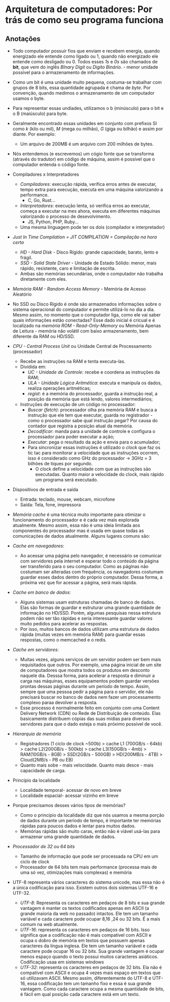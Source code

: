 # Arquitetura de computadores: Por trás de como seu programa funciona

## Anotações

* Todo computador possuir fios que enviam e recebem energia, quando energizado ele entende como ligado ou 1, quando não energizado ele entende como desligado ou 0. Todos esses _1s_ e _0s_ são chamados de **bit**, que vem do inglês _BInary Digit_ ou _Digito Binário_. - menor unidade possível para o armazenamento de informações. 
* Como um bit é uma unidade muito pequena, costuma-se trabalhar com grupos de 8 bits, essa quantidade agrupada é chama de _byte_. Por convenção, quando medimos o armazenamento de um computador usamos o byte. 
* Para representar essas undiades, utilizamos o b (minúsculo) para o bit e o B (maiúsculo) para byte.
* Geralmente encontrado essas unidades em conjunto com prefixos SI como _k_ (kilo ou mil), _M_ (mega ou milhão), _G_ (giga ou bilhão) e assim por diante. Por exemplo:
  * Um arquivo de 200MB é um arquivo com 200 milhões de bytes.


* Nós entendemos (e escrevemos) um cógio fonte que se transforma (através do tradutor) em código de máquina, assim é possível que o computador entenda o código fonte. 
* Compiladores x Interpretadores
  * _Compiladores_: execução rápida, verifica erros antes de executar, tempo extra para execução, executa em uma máquina valorizando a performance.
    * C, Go, Rust...
  * _Interpretadores_: execução lenta, só verifica erros ao executar, começa a executar na mes ahora, executa em diferentes máquinas valorizando o processo de desevolvimento.
    * JS, Python, PHP, Ruby...
  * Uma mesma linguagem pode ter os dois (compilador e interpretador)

* _Just In Time Compilation = JIT COMPILATION = Compilação na hora certa_
  * _HD - Hard Disk_ - Disco Rígido: grande capacidade, barato, lento e frágil.
  * _SSD - Solid State Driver_ - Unidade de Estado Sólido: menor, mais rápido, resistente, caro e limitação de escrita.
  * Ambas são memórias secundárias, onde o computador não trabalha diretamente com eles.
* _Memória RAM - Random Access Memory_ - Memória de Acesso Aleatório
* No SSD ou Disco Rígido é onde são armazenados informações sobre o sistema operacional do computador e permite utilizá-lo no dia a dia. Mesmo assim, no momento que o computador liga, como ele vai saber quais informações estão conectadas? Esse dado inicial é cricual e é localizado na _memória ROM - Read-Only-Memory_ ou Memória Apenas de Leitura - memória não volátil com baixo armazenamento, bem diferente da RAM ou HD/SSD.


* _CPU - Central Process Unit_ ou Unidade Central de Processamento (processador) 
  * Recebe as instruções na RAM e tenta executa-las.
  * Dividida em:
    * _UC - Unidade de Controle_: recebe e coordena as instruções da RAM;
    * _ULA - Unidade Lógica Aritmética_: executa e manipula os dados, realiza operações aritméticas; 
    * _regist_: é a memória do processador, guarda a instrução real, a posição da memória que está lendo, valores intermediários;
  * Instruções de execução de um código no processador:
    * _Buscar (fetch)_: processador olha pra memória RAM e busca a instrução que ele tem que executar, guarda no registrador - como o processador sabe qual instrução pegar? Por causa do contador que registra a posição atual da memória. 
    * _Decodificar_: manda para a unidade de controle e configura o processador para poder executar a ação;
    * _Executar_: pega o resultado da ação e envia para o acumulador; 
    * Para sincronizar essas instruções é utilizado o _clock_ que faz os tic tac para monitorar a velocidade que as instruções ocorrem, isso é considerado como GHz do processador -> 3GHz = 3 bilhões de tiques por segundo.
      * O clock define a velocidade com que as instruções são executadas. Quanto maior a velocidade do clock, mais rápido um programa será executado.

* Dispositivos de entrada e saída
  *  Entrada: teclado, mouse, webcam, microfone
  *  Saída: Tela, fone, impressora

* _Memória cache_ é uma técnica muito importante para otimizar o funcionamento do processador e é cada vez mais explorada atualmente. Mesmo assim, essa não é uma ideia limitada aos componentes do processador mas é usada em quase todas as comunicações de dados atualmente. Alguns lugares comuns são:
* _Cache em navegadores_:
  * Ao acessar uma página pelo navegador, é necessário se comunicar com servidores pela internet e esperar todo o conteúdo da página ser transferido para o seu computador. Como as páginas não costumam ser alteradas com frequência, os navegadores costumam guardar esses dados dentro do próprio computador. Dessa forma, a próxima vez que for acessar a página, será mais rápida.
* _Cache em banco de dados_:
  * Alguns sistemas usam estruturas chamadas de banco de dados. Elas são formas de guardar e estruturar uma grande quantidade de informação no HD/SSD. Porém, algumas pesquisas nessa estrutura podem não ser tão rápidas e seria interessante guardar valores muito pedidos para acelerar as respostas. 
  * Por isso, muitos bancos de dados utilizam uma estrutura de dados rápida (muitas vezes em memória RAM) para guardar essas respostas, como o memcached e o redis. 
* _Cache em servidores_:
  * Muitas vezes, alguns serviços de um servidor podem ser bem mais requisitados que outros. Por exemplo, uma página inicial de um site de computadores que mostra todos os  produtos em desconto naquele dia. Desssa forma, para acelerar a resposta e diminuir a carga nas máquinas, esses equipamentos podem guardar versões prontas dessas páginas durante um período de tempo. Assim, sempre que uma pessoa pedir a página para o servidor, ele não precisará buscar no banco de dados nem fazer um processamento complexo paraa devolver a resposta. 
  * Esse processo é normalmente feito em conjunto com uma Content Delivery Network (CDN) ou Rede de Distribuição de conteúdo. Elas basicamente distribuem cópias das suas mídias para diversos servidores para que o dado esteja o mais próximo possível de você.

* _Hierarquia de memória_
  * Registradores (1 ciclo de clock ~500b) > cache L1 (700GB/s - 64kb) > cache L2(200GB/s - 500kb) > cache L3(150GB/s - 4mb) > RAM(10GB/s - 8GB) > SSD(2GB/s - 500GB) > HD(200MB/s - 4TB) > Cloud(2MB/s - PB ou EB)
  * Quanto mais sobe - mais velocidade. Quanto mais desce - mais capacidade de carga. 
* Princípio da localidade 
   * Localidade temporal- acessar de novo em breve
   * Localidade espacial- acessar vizinho em breve
* Porque precisamos desses vários tipos de memórias?
  * Como o princípio da localidade diz que nós usamos a mesma porção de dados durante um período de tempo, é importante ter memórias rápidas para poucos dados e lentar para muitos dados. 
  * Memórias rápidas são muito caras, então não é viável usá-las para armazenar uma grande quantidade de dados.

* _Processador de 32 ou 64 bits_
  * Tamanho de informação que pode ser processada na CPU em um ciclo de clock 
  * Processador de 64 bits tem mais performance (processa mais de uma só vez, otimizações mais complexas) e memória 

* UTF-8 representa vários caracteres do sistema unicode, mas essa não é a única codificação para isso. Existem outros dois sistemas UTF-16 e UTF-32.
  * _UTF-8_: Representa os caracteres em pedaços de 8 bits e sua grande vantagem é manter os textos codificados apenas em ASCII (a grande maioria da web no passado) intactos. Ele tem um tamanho variável e cada caractere pode ocupar 8,16 ,24 ou 32 bits. É a mais comum na web atualmente. 
  * _UTF-16_: representa os caracteres em pedaços de 16 bits. Isso significa que a codificação não é mais compatível com ASCII e ocupa o dobro de memória em textos que possuem apenas caracteres da língua inglesa. Ele tem um tamanho variável e cada caractere pode ocupar 16 ou 32 bits. Sua grande vantagem é ocupar menos espaço quando o texto possui muitos caracteres asiáticos. Codificação usaa em sistemas windows
  * _UTF-32_: representa os caracteres em pedaços de 32 bits. Ela não é compatível com ASCII e ocupa 4 vezes mais espaço em textos que só utilizavam ASCII. Mesmo assim, diferentemente do UTF-8 e UTF-16, essa codificação tem um tamanho fixo e essa é sua grande vantagem. Como cada caractere ocupa a mesma quantidade de bits, é fácil em qual posição cada caractere está em um texto.
  